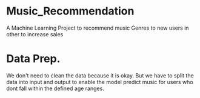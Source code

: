 # Music_Recommendation
A Machine Learning Project to recommend music Genres to new users in other to increase sales

# Data Prep.
We don't need to clean the data because it is okay. 
But we have to split the data into input and output to enable the model predict music for users who dont fall within the defined age ranges.